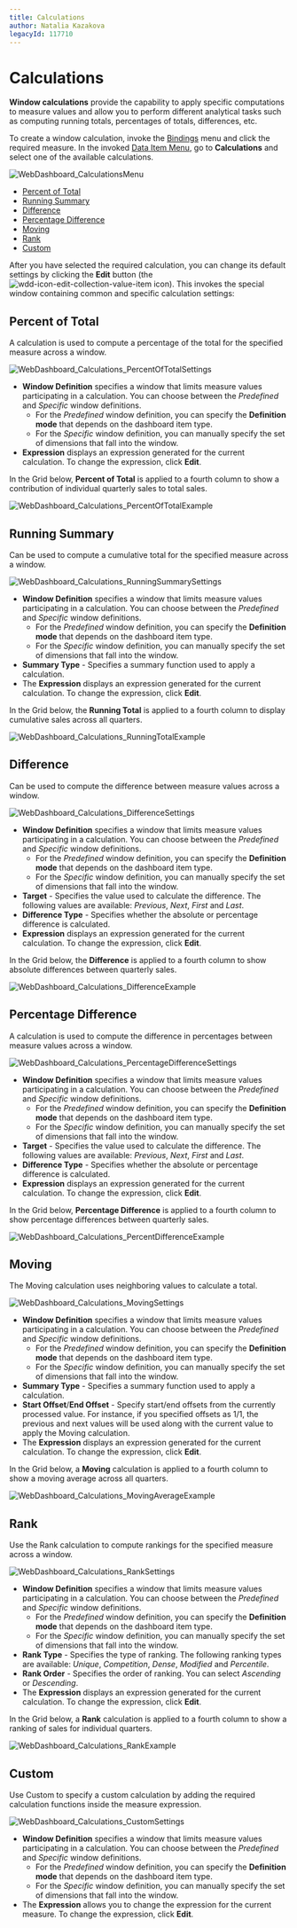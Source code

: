 ```yaml
---
title: Calculations
author: Natalia Kazakova
legacyId: 117710
---
```

# Calculations
**Window calculations** provide the capability to apply specific computations to measure values and allow you to perform different analytical tasks such as computing running totals, percentages of totals, differences, etc.

To create a window calculation, invoke the [Bindings](../ui-elements/dashboard-item-menu.md) menu and click the required measure. In the invoked [Data Item Menu](../ui-elements/data-item-menu.md), go to **Calculations** and select one of the available calculations.

![WebDashboard_CalculationsMenu](../../../images/img126064.png)
* [Percent of Total](#percent-of-total)
* [Running Summary](#running-summary)
* [Difference](#difference)
* [Percentage Difference](#percentage-difference)
* [Moving](#moving)
* [Rank](#rank)
* [Custom](#custom)

After you have selected the required calculation, you can change its default settings by clicking the **Edit** button (the ![wdd-icon-edit-collection-value-item](../../../images/img126050.png) icon). 
This invokes the special window containing common and specific calculation settings:

## Percent of Total
A calculation is used to compute a percentage of the total for the specified measure across a window.

![WebDashboard_Calculations_PercentOfTotalSettings](../../../images/img126069.png)
* **Window Definition** specifies a window that limits measure values participating in a calculation. You can choose between the _Predefined_ and _Specific_ window definitions. 
	* For the _Predefined_ window definition, you can specify the **Definition mode** that depends on the dashboard item type.
	* For the _Specific_ window definition, you can manually specify the set of dimensions that fall into the window.
* **Expression** displays an expression generated for the current calculation. To change the expression, click **Edit**.

In the Grid below, **Percent of Total** is applied to a fourth column to show a contribution of individual quarterly sales to total sales.

![WebDashboard_Calculations_PercentOfTotalExample](../../../images/img126094.png)

## Running Summary
Can be used to compute a cumulative total for the specified measure across a window.

![WebDashboard_Calculations_RunningSummarySettings](../../../images/img126070.png)
* **Window Definition** specifies a window that limits measure values participating in a calculation. You can choose between the _Predefined_ and _Specific_ window definitions. 
	* For the _Predefined_ window definition, you can specify the **Definition mode** that depends on the dashboard item type.
	* For the _Specific_ window definition, you can manually specify the set of dimensions that fall into the window.
* **Summary Type** - Specifies a summary function used to apply a calculation.
* The **Expression** displays an expression generated for the current calculation. To change the expression, click **Edit**.

In the Grid below, the **Running Total** is applied to a fourth column to display cumulative sales across all quarters.

![WebDashboard_Calculations_RunningTotalExample](../../../images/img126095.png)

## Difference
Can be used to compute the difference between measure values across a window.

![WebDashboard_Calculations_DifferenceSettings](../../../images/img126071.png)
* **Window Definition** specifies a window that limits measure values participating in a calculation. You can choose between the _Predefined_ and _Specific_ window definitions. 
	* For the _Predefined_ window definition, you can specify the **Definition mode** that depends on the dashboard item type.
	* For the _Specific_ window definition, you can manually specify the set of dimensions that fall into the window.
* **Target** - Specifies the value used to calculate the difference. The following values are available: _Previous_, _Next_, _First_ and _Last_.
* **Difference Type** - Specifies whether the absolute or percentage difference is calculated.
* **Expression** displays an expression generated for the current calculation. To change the expression, click **Edit**.

In the Grid below, the **Difference** is applied to a fourth column to show absolute differences between quarterly sales.

![WebDashboard_Calculations_DifferenceExample](../../../images/img126096.png)

## Percentage Difference
A calculation is used to compute the difference in percentages between measure values across a window.

![WebDashboard_Calculations_PercentageDifferenceSettings](../../../images/img126072.png)
* **Window Definition** specifies a window that limits measure values participating in a calculation. You can choose between the _Predefined_ and _Specific_ window definitions.
	* For the _Predefined_ window definition, you can specify the **Definition mode** that depends on the dashboard item type.
	* For the _Specific_ window definition, you can manually specify the set of dimensions that fall into the window.
* **Target** - Specifies the value used to calculate the difference. The following values are available: _Previous_, _Next_, _First_ and _Last_.
* **Difference Type** - Specifies whether the absolute or percentage difference is calculated.
* **Expression** displays an expression generated for the current calculation. To change the expression, click **Edit**.

In the Grid below, **Percentage Difference** is applied to a fourth column to show percentage differences between quarterly sales.

![WebDashboard_Calculations_PercentDifferenceExample](../../../images/img126097.png)

## Moving
The Moving calculation uses neighboring values to calculate a total.

![WebDashboard_Calculations_MovingSettings](../../../images/img126073.png)
* **Window Definition** specifies a window that limits measure values participating in a calculation. You can choose between the _Predefined_ and _Specific_ window definitions.
	* For the _Predefined_ window definition, you can specify the **Definition mode** that depends on the dashboard item type.
	* For the _Specific_ window definition, you can manually specify the set of dimensions that fall into the window.
* **Summary Type** - Specifies a summary function used to apply a calculation.
* **Start Offset**/**End Offset** - Specify start/end offsets from the currently processed value. For instance, if you specified offsets as 1/1, the previous and next values will be used along with the current value to apply the Moving calculation.
* The **Expression** displays an expression generated for the current calculation. To change the expression, click **Edit**.

In the Grid below, a **Moving** calculation is applied to a fourth column to show a moving average across all quarters.

![WebDashboard_Calculations_MovingAverageExample](../../../images/img126098.png)

## Rank
Use the Rank calculation to compute rankings for the specified measure across a window.

![WebDashboard_Calculations_RankSettings](../../../images/img126074.png)
* **Window Definition** specifies a window that limits measure values participating in a calculation. You can choose between the _Predefined_ and _Specific_ window definitions.
	* For the _Predefined_ window definition, you can specify the **Definition mode** that depends on the dashboard item type.
	* For the _Specific_ window definition, you can manually specify the set of dimensions that fall into the window.
* **Rank Type** - Specifies the type of ranking. The following ranking types are available: _Unique_, _Competition_, _Dense_, _Modified_ and _Percentile_.
* **Rank Order** - Specifies the order of ranking. You can select _Ascending_ or _Descending_.
* The **Expression** displays an expression generated for the current calculation. To change the expression, click **Edit**.

In the Grid below, a **Rank** calculation is applied to a fourth column to show a ranking of sales for individual quarters.

![WebDashboard_Calculations_RankExample](../../../images/img126099.png)

## Custom
Use Custom to specify a custom calculation by adding the required calculation functions inside the measure expression.

![WebDashboard_Calculations_CustomSettings](../../../images/img126075.png)
* **Window Definition** specifies a window that limits measure values participating in a calculation. You can choose between the _Predefined_ and _Specific_ window definitions.
	* For the _Predefined_ window definition, you can specify the **Definition mode** that depends on the dashboard item type.
	* For the _Specific_ window definition, you can manually specify the set of dimensions that fall into the window.
* The **Expression** allows you to change the expression for the current measure. To change the expression, click **Edit**.